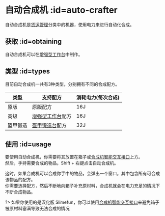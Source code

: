 # 自动合成机 :id=auto-crafter

自动合成机是[货运管理](/Cargo-Management)分类中的机器，使用电力来进行自动化合成。

## 获取 :id=obtaining

自动合成机可以在[增强型工作台](/Enhanced-Crafting-Table)中制作。

## 类型 :id=types

目前自动合成机一共有3种类型，分别拥有不同的合成配方。

| 类型 | 支持配方 | 消耗电力(每次合成) |
| --- | ------- | ----------------|
| 原版 | 原版配方 | 16J |
| 高级 | [增强型工作台](/Enhanced-Crafting-Table)配方 | 16J |
| 盔甲锻造 | [盔甲锻造台](/Armor-Forge)配方 | 32J |

## 使用 :id=usage

要使用自动合成机，你需要将其放置在箱子或[合成机智能交互接口](/Crafter-Smart-Port)上方。  
然后，手持需要合成的物品，Shift + 右键点击自动合成机。  

这时，如果合成机可以合成你手中的物品，会弹出一个窗口，其中包含所有可合成该物品的配方。  
你需要选择配方，然后不断地向箱子补充原材料，合成机就会在电力充足的情况下不断合成物品。

?> 如果你使用的是汉化版 Slimefun，你可以使用[合成机智能交互接口](/Crafter-Smart-Port)来避免箱子被原材料塞满导致无法合成的情况
